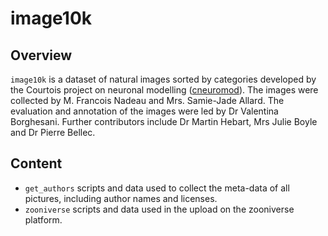 # image10k

## Overview

`image10k` is a dataset of natural images sorted by categories developed by the Courtois project on neuronal modelling ([cneuromod](https://cneuromod.ca)). The images were collected by M. Francois Nadeau and Mrs. Samie-Jade Allard. The evaluation and annotation of the images were led by Dr Valentina Borghesani. Further contributors include Dr Martin Hebart, Mrs Julie Boyle and Dr Pierre Bellec.

## Content
 * `get_authors` scripts and data used to collect the meta-data of all pictures, including author names and licenses.
 * `zooniverse` scripts and data used in the upload on the zooniverse platform. 
